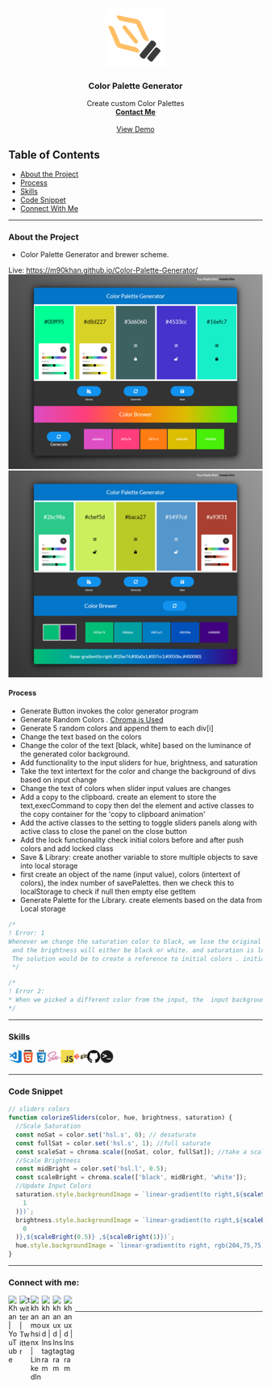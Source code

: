 <br />
<p align="center">
  <a href="https://m90khan.github.io/Color-Palette-Generator/">
    <img src="img/favicon.png" alt="Logo" width="120" height="120">
  </a>

  <h3 align="center">Color Palette Generator</h3>

  <p align="center">
Create custom Color Palettes  <br />
    <a href="m90khan@gmail.com"><strong>Contact Me</strong></a>
    <br />
    <br />
    <a href="https://m90khan.github.io/Color-Palette-Generator/">View Demo</a>
    
   </p>
</p>

## Table of Contents

- [About the Project](#about-the-project)
- [Process](#process)
- [Skills](#skills)
- [Code Snippet](#code)
- [Connect With Me](#Contact)

---

### About the Project

- Color Palette Generator and brewer scheme.

Live: https://m90khan.github.io/Color-Palette-Generator/
<img src="./img/overview.jpg">
<img src="./img/overview-extend.jpg">

#### Process

- Generate Button invokes the color generator program
- Generate Random Colors . <a href="https://gka.github.io/chroma.js/">Chroma.js Used </a>
- Generate 5 random colors and append them to each div[i]
- Change the text based on the colors
- Change the color of the text [black, white] based on the luminance of the generated color background.
- Add functionality to the input sliders for hue, brightness, and saturation
- Take the text intertext for the color and change the background of divs based on input change
- Change the text of colors when slider input values are changes
- Add a copy to the clipboard. create an element to store the text,execCommand to copy then del the element
  and active classes to the copy container for the 'copy to clipboard animation'
- Add the active classes to the setting to toggle sliders panels along with active class to close the panel on the close button
- Add the lock functionality check initial colors before and after push colors and add locked class
- Save & Library: create another variable to store multiple objects to save into local storage
- first create an object of the name (input value), colors (intertext of colors), the index number of savePalettes. then we check this to localStorage to check if null then empty else getItem
- Generate Palette for the Library. create elements based on the data from Local storage

```javascript
/*
! Error: 1
Whenever we change the saturation color to black, we lose the original color.
 and the brightness will either be black or white. and saturation is lost too. 
 The solution would be to create a reference to initial colors . initialcolors array to save colors
 */
```

```javascript
/*
! Error 2:
* When we picked a different color from the input, the  input background does not change
*/
```

---

### Skills

[<img align="left" alt="Visual Studio Code" width="26px" src="https://raw.githubusercontent.com/github/explore/80688e429a7d4ef2fca1e82350fe8e3517d3494d/topics/visual-studio-code/visual-studio-code.png" />][youtube]
[<img align="left" alt="HTML5" width="26px" src="https://raw.githubusercontent.com/github/explore/80688e429a7d4ef2fca1e82350fe8e3517d3494d/topics/html/html.png" />][youtube]
[<img align="left" alt="CSS3" width="26px" src="https://raw.githubusercontent.com/github/explore/80688e429a7d4ef2fca1e82350fe8e3517d3494d/topics/css/css.png" />][youtube]
[<img align="left" alt="Sass" width="26px" src="https://raw.githubusercontent.com/github/explore/80688e429a7d4ef2fca1e82350fe8e3517d3494d/topics/sass/sass.png" />][youtube]
[<img align="left" alt="JavaScript" width="26px" src="https://raw.githubusercontent.com/github/explore/80688e429a7d4ef2fca1e82350fe8e3517d3494d/topics/javascript/javascript.png" />][youtube]
[<img align="left" alt="Git" width="26px" src="https://raw.githubusercontent.com/github/explore/80688e429a7d4ef2fca1e82350fe8e3517d3494d/topics/git/git.png" />][youtube]
[<img align="left" alt="GitHub" width="26px" src="https://raw.githubusercontent.com/github/explore/78df643247d429f6cc873026c0622819ad797942/topics/github/github.png" />][youtube]
[<img align="left" alt="Terminal" width="26px" src="https://raw.githubusercontent.com/github/explore/80688e429a7d4ef2fca1e82350fe8e3517d3494d/topics/terminal/terminal.png" />][youtube]
<br />
<br />

---

### Code Snippet

```javascript
// sliders colors
function colorizeSliders(color, hue, brightness, saturation) {
  //Scale Saturation
  const noSat = color.set('hsl.s', 0); // desaturate
  const fullSat = color.set('hsl.s', 1); //full saturate
  const scaleSat = chroma.scale([noSat, color, fullSat]); //take a scale out of it
  //Scale Brightness
  const midBright = color.set('hsl.l', 0.5);
  const scaleBright = chroma.scale(['black', midBright, 'white']);
  //Update Input Colors
  saturation.style.backgroundImage = `linear-gradient(to right,${scaleSat(0)}, ${scaleSat(
    1
  )})`;
  brightness.style.backgroundImage = `linear-gradient(to right,${scaleBright(
    0
  )},${scaleBright(0.5)} ,${scaleBright(1)})`;
  hue.style.backgroundImage = `linear-gradient(to right, rgb(204,75,75),rgb(204,204,75),rgb(75,204,75),rgb(75,204,204),rgb(75,75,204),rgb(204,75,204),rgb(204,75,75))`;
}
```

---

### Connect with me:

[<img align="left" alt="Khan | YouTube" width="22px" src="https://cdn.jsdelivr.net/npm/simple-icons@v3/icons/youtube.svg" />][youtube]

[<img align="left" alt="twitter | Twitter" width="22px" src="https://cdn.jsdelivr.net/npm/simple-icons@v3/icons/twitter.svg" />][twitter]
[<img align="left" alt="khanmohsinx | LinkedIn" width="22px" src="https://cdn.jsdelivr.net/npm/simple-icons@v3/icons/linkedin.svg" />][linkedin]
[<img align="left" alt="khanuxd | Instagram" width="22px" src="https://cdn.jsdelivr.net/npm/simple-icons@v3/icons/instagram.svg" />][instagram]
[<img align="left" alt="khanuxd | Instagram" width="22px" src="https://cdn.jsdelivr.net/npm/simple-icons@3.13.0/icons/behance.svg" />][behance]
[<img align="left" alt="khanuxd | Instagram" width="22px" src="https://cdn.jsdelivr.net/npm/simple-icons@3.13.0/icons/dribbble.svg" />][dribble]
<br />

---

[youtube]: https://www.youtube.com/channel/UC96rVfdTKsjZpREnH6CaCOw
[twitter]: https://twitter.com/m90khan
[linkedin]: https://www.linkedin.com/in/uxdkhan
[instagram]: https://www.instagram.com/uxd.khan/
[behance]: https://www.behance.net/Khan_Mohsin
[dribble]: https://dribbble.com/uxdkhan
